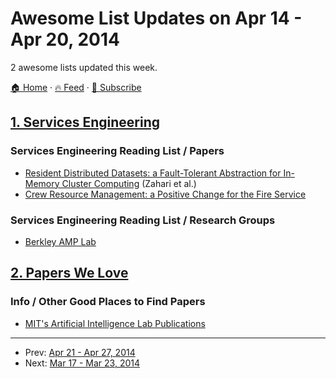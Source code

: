 # Awesome List Updates on Apr 14 - Apr 20, 2014

2 awesome lists updated this week.

[🏠 Home](/README.md) · [🔥 Feed](https://test.trackawesomelist.com/week/feed.xml) · [📮 Subscribe](https://trackawesomelist.us17.list-manage.com/subscribe?u=d2f0117aa829c83a63ec63c2f&id=36a103854c)



## [1. Services Engineering](/content/mmcgrana/services-engineering/week/README.md)

### Services Engineering Reading List / Papers

*   [Resident Distributed Datasets: a Fault-Tolerant Abstraction for In-Memory Cluster Computing](https://www.usenix.org/system/files/conference/nsdi12/nsdi12-final138.pdf) (Zahari et al.)
*   [Crew Resource Management: a Positive Change for the Fire Service](http://www.iaff.org/06news/NearMissKit/6.%20Crew%20Resource%20Management/CRM.pdf)

### Services Engineering Reading List / Research Groups

*   [Berkley AMP Lab](https://amplab.cs.berkeley.edu/)

## [2. Papers We Love](/content/papers-we-love/papers-we-love/week/README.md)

### Info / Other Good Places to Find Papers

*   [MIT's Artificial Intelligence Lab Publications](http://dspace.mit.edu/handle/1721.1/39813)

---

- Prev: [Apr 21 - Apr 27, 2014](/content/2014/16/README.md)
- Next: [Mar 17 - Mar 23, 2014](/content/2014/11/README.md)